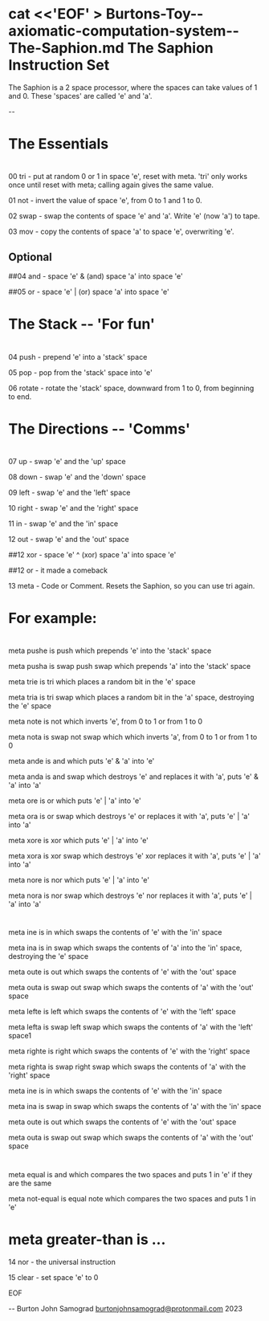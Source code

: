cat <<'EOF' > Burtons-Toy--axiomatic-computation-system--The-Saphion.md
The Saphion Instruction Set
==

The Saphion is a 2 space processor, where the spaces can take values
of 1 and 0. These 'spaces' are called 'e' and 'a'.

--

#
# The Essentials
#
00 tri - put at random 0 or 1 in space 'e', reset with meta.
         'tri' only works once until reset with meta;
         calling again gives the same value.

01 not - invert the value of space 'e', from 0 to 1 and 1 to 0.

02 swap - swap the contents of space 'e' and 'a'. 
	      Write 'e' (now 'a') to tape.

03 mov - copy the contents of space 'a' to space 'e', overwriting 'e'.

## Optional

##04 and - space 'e' & (and) space 'a' into space 'e'

##05 or - space 'e' | (or) space 'a' into space 'e'

#
# The Stack -- 'For fun'
#

04 push - prepend 'e' into a 'stack' space

05 pop - pop from the 'stack' space into 'e'

06 rotate - rotate the 'stack' space, downward from 1 to 0, from 
	        beginning to end.
#
# The Directions -- 'Comms'
#

07 up - swap 'e' and the 'up' space

08 down - swap 'e' and the 'down' space

09 left - swap 'e' and the 'left' space

10 right - swap 'e' and the 'right' space

11 in - swap 'e' and the 'in' space

12 out - swap 'e' and the 'out' space

##12 xor - space 'e' ^ (xor) space 'a' into space 'e'

##12 or - it made a comeback

13 meta - Code or Comment. Resets the Saphion, so you can use tri again.

# For example:
#

meta pushe is push which prepends 'e' into the 'stack' space

meta pusha is swap push swap which prepends 'a' into the 'stack' space

meta trie is tri which places a random bit in the 'e' space

meta tria is tri swap which places a random bit in the 'a' space, destroying the 'e' space

meta note is not which inverts 'e', from 0 to 1 or from 1 to 0

meta nota is swap not swap which which inverts 'a', from 0 to 1 or from 1 to 0

meta ande is and which puts 'e' & 'a' into 'e'

meta anda is and swap which destroys 'e' and replaces it with 'a', puts 'e' & 'a' into 'a'

meta ore is or which puts 'e' | 'a' into 'e'

meta ora is or swap which destroys 'e' or replaces it with 'a', puts 'e' | 'a' into 'a'

meta xore is xor which puts 'e' | 'a' into 'e'

meta xora is xor swap which destroys 'e' xor replaces it with 'a', puts 'e' | 'a' into 'a'

meta nore is nor which puts 'e' | 'a' into 'e'

meta nora is nor swap which destroys 'e' nor replaces it with 'a', puts 'e' | 'a' into 'a'
#
meta ine is in which swaps the contents of 'e' with the 'in' space

meta ina is in swap which swaps the contents of 'a' into the 'in' space, destroying the 'e' space

meta oute is out which swaps the contents of 'e' with the 'out' space

meta outa is swap out swap which swaps the contents of 'a' with the 'out' space

meta lefte is left which swaps the contents of 'e' with the 'left' space

meta lefta is swap left swap which swaps the contents of 'a' with the 'left' space1

meta righte is right which swaps the contents of 'e' with the 'right' space

meta righta is swap right swap which swaps the contents of 'a' with the 'right' space

meta ine is in which swaps the contents of 'e' with the 'in' space

meta ina is swap in swap which swaps the contents of 'a' with the 'in' space

meta oute is out which swaps the contents of 'e' with the 'out' space

meta outa is swap out swap which swaps the contents of 'a' with the 'out' space
#
meta equal is and which compares the two spaces and puts 1 in 'e' if they are the same

meta not-equal is equal note which compares the two spaces and puts 1 in 'e' 

# meta greater-than is ...

14 nor - the universal instruction

15 clear - set space 'e' to 0

EOF

--
Burton John Samograd
burtonjohnsamograd@protonmail.com
2023
